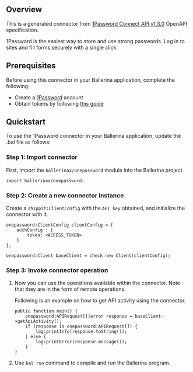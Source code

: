 ## Overview
This is a generated connector from [1Password Connect API v1.3.0](https://1password.com/) OpenAPI specification.

1Password is the easiest way to store and use strong passwords. Log in to sites and fill forms securely with a single click.

## Prerequisites

Before using this connector in your Ballerina application, complete the following:

* Create a [1Password](https://1password.com/) account
* Obtain tokens by following [this guide](https://support.1password.com/manage-secrets-automation/#issue-revoke-or-rename-an-access-token)

## Quickstart

To use the 1Password connector in your Ballerina application, update the .bal file as follows:

### Step 1: Import connector
First, import the `ballerinax/onepassword` module into the Ballerina project.
```ballerina
import ballerinax/onepassword;
```

### Step 2: Create a new connector instance
Create a `shippit:ClientConfig` with the `API key` obtained, and initialize the connector with it.
```ballerina
onepassword:ClientConfig clientConfig = {
    authConfig : {
        token: <ACCESS_TOKEN>
    }
};

onepassword:Client baseClient = check new Client(clientConfig);
```

### Step 3: Invoke connector operation
1. Now you can use the operations available within the connector. Note that they are in the form of remote operations.

    Following is an example on how to get API activity using the connector. 

    ```ballerina
    public function main() {
        onepassword:APIRequest[]|error response = baseClient->getApiActivity();
        if (response is onepassword:APIRequest[]) {
            log:printInfo(response.toString());
        } else {
            log:printError(response.message());
        }
    }
    ``` 

2. Use `bal run` command to compile and run the Ballerina program.

